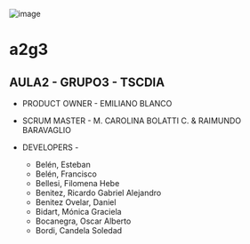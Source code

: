 ![image](https://user-images.githubusercontent.com/106482834/173272242-c04dcd97-20bb-49d2-bbb2-af90373b9cae.png)

# a2g3
## AULA2 - GRUPO3 - TSCDIA

* PRODUCT OWNER - EMILIANO BLANCO

* SCRUM MASTER - M. CAROLINA BOLATTI C. & RAIMUNDO BARAVAGLIO

* DEVELOPERS - 
    *   Belén, Esteban
    *   Belén, Francisco
    *   Bellesi, Filomena Hebe
    *   Benitez, Ricardo Gabriel Alejandro
    *   Benitez Ovelar, Daniel
    *   Bidart, Mónica Graciela
    *   Bocanegra, Oscar Alberto
    *   Bordi, Candela Soledad   

